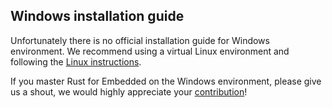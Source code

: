 ## Windows installation guide

Unfortunately there is no official installation guide for Windows environment. We recommend using a virtual Linux environment and following the [Linux instructions](./linux.md).

If you master Rust for Embedded on the Windows environment, please give us a shout, we would highly appreciate your [contribution](https://github.com/pollen-robotics/luos/blob/master/.github/call_for_contributions.md)!
